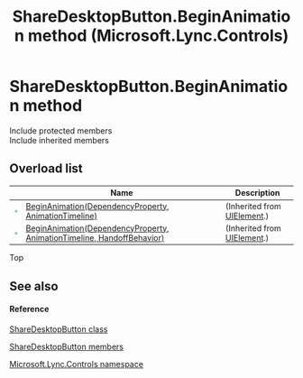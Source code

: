 ﻿---
title: ShareDesktopButton.BeginAnimation method  (Microsoft.Lync.Controls)
TOCTitle: 'BeginAnimation method '
ms:assetid: Overload:Microsoft.Lync.Controls.ShareDesktopButton.BeginAnimation_DI_3_UC_OCS14MrefLyncWPF
ms:mtpsurl: https://msdn.microsoft.com/en-us/library/microsoft.lync.controls.sharedesktopbutton.beginanimation_di_3_uc_ocs14mreflyncwpf(v=office.15)
ms:contentKeyID: 48596801
ms.date: 07/28/2014
mtps_version: v=office.15
f1_keywords:
- Microsoft.Lync.Controls.ShareDesktopButton.BeginAnimation
dev_langs:
- CSharp
- JScript
- VB
- other
---

# ShareDesktopButton.BeginAnimation method

Include protected members  
Include inherited members  

## Overload list

<table>
<thead>
<tr class="header">
<th> </th>
<th>Name</th>
<th>Description</th>
</tr>
</thead>
<tbody>
<tr class="odd">
<td><img src="images/Hh347903.pubmethod(Office.15).gif" title="Public method" alt="Public method" /></td>
<td><a href="http://msdn2.microsoft.com/en-us/library/ms598906">BeginAnimation(DependencyProperty, AnimationTimeline)</a></td>
<td>(Inherited from <a href="http://msdn2.microsoft.com/en-us/library/ms590078">UIElement</a>.)</td>
</tr>
<tr class="even">
<td><img src="images/Hh347903.pubmethod(Office.15).gif" title="Public method" alt="Public method" /></td>
<td><a href="http://msdn2.microsoft.com/en-us/library/ms598905">BeginAnimation(DependencyProperty, AnimationTimeline, HandoffBehavior)</a></td>
<td>(Inherited from <a href="http://msdn2.microsoft.com/en-us/library/ms590078">UIElement</a>.)</td>
</tr>
</tbody>
</table>


Top

## See also

#### Reference

[ShareDesktopButton class](sharedesktopbutton-class-microsoft-lync-controls_1.md)

[ShareDesktopButton members](sharedesktopbutton-members-microsoft-lync-controls_1.md)

[Microsoft.Lync.Controls namespace](microsoft-lync-controls-namespace_1.md)


